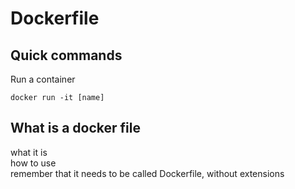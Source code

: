 # Dockerfile

## Quick commands
Run a container
```
docker run -it [name]
```

## What is a docker file
what it is \
how to use \
remember that it needs to be called Dockerfile, without extensions
